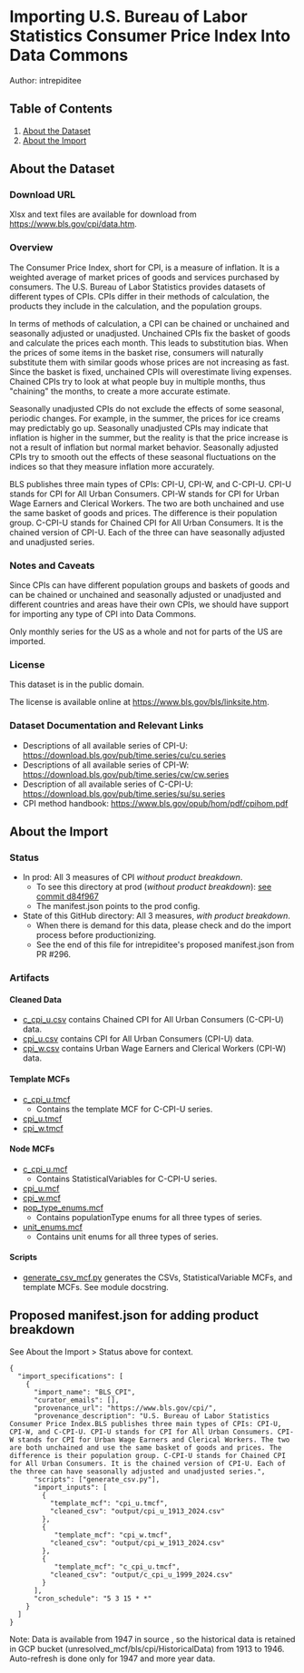 # Importing U.S. Bureau of Labor Statistics Consumer Price Index Into Data Commons

Author: intrepiditee

## Table of Contents

1.  [About the Dataset](#about-the-dataset)
2.  [About the Import](#about-the-import)

## About the Dataset

### Download URL

Xlsx and text files are available for download from
https://www.bls.gov/cpi/data.htm.

### Overview

The Consumer Price Index, short for CPI, is a measure of inflation. It is a
weighted average of market prices of goods and services purchased by consumers.
The U.S. Bureau of Labor Statistics provides datasets of different types of
CPIs. CPIs differ in their methods of calculation, the products they include in
the calculation, and the population groups.

In terms of methods of calculation, a CPI can be chained or unchained and
seasonally adjusted or unadjusted. Unchained CPIs fix the basket of goods and
calculate the prices each month. This leads to substitution bias. When the
prices of some items in the basket rise, consumers will naturally substitute
them with similar goods whose prices are not increasing as fast. Since the
basket is fixed, unchained CPIs will overestimate living expenses. Chained CPIs
try to look at what people buy in multiple months, thus "chaining" the months,
to create a more accurate estimate.

Seasonally unadjusted CPIs do not exclude the effects of some seasonal, periodic
changes. For example, in the summer, the prices for ice creams may predictably
go up. Seasonally unadjusted CPIs may indicate that inflation is higher in the
summer, but the reality is that the price increase is not a result of inflation
but normal market behavior. Seasonally adjusted CPIs try to smooth out the
effects of these seasonal fluctuations on the indices so that they measure
inflation more accurately.

BLS publishes three main types of CPIs: CPI-U, CPI-W, and C-CPI-U. CPI-U stands
for CPI for All Urban Consumers. CPI-W stands for CPI for Urban Wage Earners and
Clerical Workers. The two are both unchained and use the same basket of goods
and prices. The difference is their population group. C-CPI-U stands for Chained
CPI for All Urban Consumers. It is the chained version of CPI-U. Each of the
three can have seasonally adjusted and unadjusted series.

### Notes and Caveats

Since CPIs can have different population groups and baskets of goods and can be
chained or unchained and seasonally adjusted or unadjusted and different
countries and areas have their own CPIs, we should have support for importing
any type of CPI into Data Commons.

Only monthly series for the US as a whole and not for parts of the US are
imported.

### License

This dataset is in the public domain.

The license is available online at https://www.bls.gov/bls/linksite.htm.

### Dataset Documentation and Relevant Links

- Descriptions of all available series of CPI-U:
  https://download.bls.gov/pub/time.series/cu/cu.series
- Descriptions of all available series of CPI-W:
  https://download.bls.gov/pub/time.series/cw/cw.series
- Description of all available series of C-CPI-U:
  https://download.bls.gov/pub/time.series/su/su.series
- CPI method handbook: https://www.bls.gov/opub/hom/pdf/cpihom.pdf

## About the Import

### Status

- In prod: All 3 measures of CPI _without product breakdown_.
  - To see this directory at prod (_without product breakdown_):
    [see commit d84f967](https://github.com/datacommonsorg/data/tree/d84f96744ae5ad2df1fbc81890a0dd76bd5dc54c/scripts/us_bls/cpi)
  - The manifest.json points to the prod config.
- State of this GitHub directory: All 3 measures, _with product breakdown_.
  - When there is demand for this data, please check and do the
    import process before productionizing.
  - See the end of this file for intrepiditee's proposed manifest.json
    from PR #296.

### Artifacts

#### Cleaned Data

- [c_cpi_u.csv](c_cpi_u.csv) contains
  Chained CPI for All Urban Consumers (C-CPI-U) data.
- [cpi_u.csv](cpi_u.csv) contains
  CPI for All Urban Consumers (CPI-U) data.
- [cpi_w.csv](cpi_w.csv) contains
  Urban Wage Earners and Clerical Workers (CPI-W) data.

#### Template MCFs

- [c_cpi_u.tmcf](c_cpi_u_1999_2020.tmcf)
  - Contains the template MCF for C-CPI-U series.
- [cpi_u.tmcf](cpi_u_1913_2020.tmcf)
- [cpi_w.tmcf](cpi_w_1913_2020.tmcf)

#### Node MCFs

- [c_cpi_u.mcf](c_cpi_u.mcf)
  - Contains StatisticalVariables for C-CPI-U series.
- [cpi_u.mcf](cpi_u.mcf)
- [cpi_w.mcf](cpi_w.mcf)
- [pop_type_enums.mcf](pop_type_enums.mcf)
  - Contains populationType enums for all three types of series.
- [unit_enums.mcf](unit_enums.mcf)
  - Contains unit enums for all three types of series.

#### Scripts

- [generate_csv_mcf.py](generate_csv_mcf.py) generates the CSVs,
  StatisticalVariable MCFs, and template MCFs. See module docstring.

## Proposed manifest.json for adding product breakdown

See About the Import > Status above for context.

```
{
  "import_specifications": [
    {
      "import_name": "BLS_CPI",
      "curator_emails": [],
      "provenance_url": "https://www.bls.gov/cpi/",
      "provenance_description": "U.S. Bureau of Labor Statistics Consumer Price Index.BLS publishes three main types of CPIs: CPI-U, CPI-W, and C-CPI-U. CPI-U stands for CPI for All Urban Consumers. CPI-W stands for CPI for Urban Wage Earners and Clerical Workers. The two are both unchained and use the same basket of goods and prices. The difference is their population group. C-CPI-U stands for Chained CPI for All Urban Consumers. It is the chained version of CPI-U. Each of the three can have seasonally adjusted and unadjusted series.",
      "scripts": ["generate_csv.py"],
      "import_inputs": [
        {
          "template_mcf": "cpi_u.tmcf",
          "cleaned_csv": "output/cpi_u_1913_2024.csv"
        },
        {
           "template_mcf": "cpi_w.tmcf",
          "cleaned_csv": "output/cpi_w_1913_2024.csv"
        },
        {
           "template_mcf": "c_cpi_u.tmcf",
		  "cleaned_csv": "output/c_cpi_u_1999_2024.csv"
        }
      ],
      "cron_schedule": "5 3 15 * *"
    }
  ]
}
```

Note: Data is available from 1947 in source , so the historical data is retained in GCP bucket (unresolved_mcf/bls/cpi/HistoricalData) from 1913 to 1946.
Auto-refresh is done only for 1947 and more year data.
